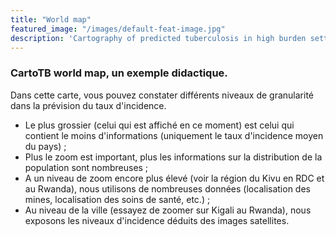 ```yaml
---
title: "World map"
featured_image: "/images/default-feat-image.jpg"
description: 'Cartography of predicted tuberculosis in high burden settings'
---
```


<div id="map"></div>

<div id="modal"> <div class="inner-modal">

### CartoTB world map, un exemple didactique.

Dans cette carte, vous pouvez constater différents niveaux de granularité dans la prévision du taux d'incidence.

- Le plus grossier (celui qui est affiché en ce moment) est celui qui contient le moins d'informations (uniquement le taux d'incidence moyen du pays) ;
- Plus le zoom est important, plus les informations sur la distribution de la population sont nombreuses ;
- A un niveau de zoom encore plus élevé (voir la région du Kivu en RDC et au Rwanda), nous utilisons de nombreuses données (localisation des mines, localisation des soins de santé, etc.) ;
- Au niveau de la ville (essayez de zoomer sur Kigali au Rwanda), nous exposons les niveaux d'incidence déduits des images satellites.

</div> </div>

